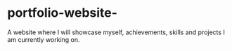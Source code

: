 # portfolio-website-
A website where I will showcase myself, achievements, skills and projects I am currently working on. 
